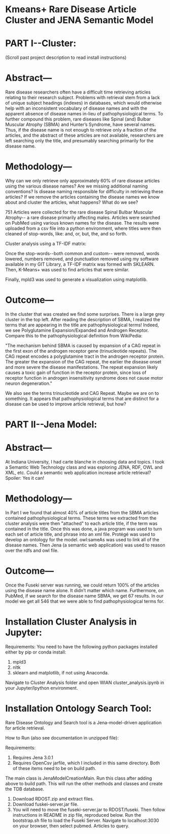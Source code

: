 # Kmeans+ Rare Disease Article Cluster and JENA Semantic Model

# PART I--Cluster:

(Scroll past project description to read install instructions)

# Abstract— 

Rare disease researchers often have a difficult time retrieving articles relating to their research subject. Problems with retrieval stem from a lack of unique subject headings (indexes) in databases, which would otherwise help with an inconsistent vocabulary of disease names and with the apparent absence of disease names in-lieu of pathophysiological terms.  To further compound this problem, rare diseases like Spinal (and) Bulbar Muscular Atrophy (SBMA) and Hunter’s Syndrome, have several names. Thus, if the disease name is not enough to retrieve only a fraction of the articles, and the abstract of these articles are not available, researchers are left searching only the title, and presumably searching primarily for the disease name.

# Methodology—

Why can we only retrieve only approximately 60% of rare disease articles using the various disease names? Are we missing additional naming conventions? Is disease naming responsible for difficulty in retrieving these articles? If we remove the articles containing  the disease names we know about and cluster the articles, what happens? What do we see?

751 Articles were collected for the rare disease Spinal Bulbar Muscular Atrophy-- a rare disease primarily affecting males. Articles were searched on PubMed using various known names for the disease. The results were uploaded from a csv file into a python environment, where titles were then cleaned of stop-words, like: and, or, but, the, and so forth. 

Cluster analysis using a TF-IDF matrix:

Once the stop-words--both common and custom-- were removed, words lowered, numbers removed, and punctuation removed using my software available in my GIT Library, a TF-IDF matrix was formed with SKLEARN. Then, K-Means+ was used to find articles that were similar.

Finally, mpld3 was used to generate a visualization using matplotlib.

# Outcome—

In the cluster that was created we find some surprises. There is a large grey cluster in the top left. After reading the description of SBMA, I realized the terms that are appearing in the title are pathophysiological terms! Indeed, we see Polyglutamine Expansion/Expanded and Androgen Receptor. Compare this to the pathophysiological definition from WikiPedia:

"The mechanism behind SBMA is caused by expansion of a CAG repeat in the first exon of the androgen receptor gene (trinucleotide repeats). The CAG repeat encodes a polyglutamine tract in the androgen receptor protein. The greater the expansion of the CAG repeat, the earlier the disease onset and more severe the disease manifestations. The repeat expansion likely causes a toxic gain of function in the receptor protein, since loss of receptor function in androgen insensitivity syndrome does not cause motor neuron degeneration."

We also see the terms trinucleotide and CAG Repeat. Maybe we are on to something. It appears that pathophysiological terms that are distinct for a disease can be used to improve article retrieval, but how?

# PART II--Jena Model:

# Abstract— 
At Indiana University, I had carte blanche in choosing data and topics. I took a Semantic Web Technology class and was exploring JENA, RDF, OWL and XML, etc. Could a semantic web application increase article retrieval? Spoiler: Yes it can!
# Methodology— 
In Part I we found that almost 40% of article titles from the SBMA articles contained pathophysiological terms. These terms we extracted from the cluster analysis were then "attached" to each article title, if the term was contained in the title. Once this was done, a java program was used to turn each set of article title, and phrase into an xml file.
Protégé was used to develop an ontology for the model. owl:sameAs was used to link all of the disease names. Then Jena (a semantic web application) was used to reason over the rdfs and owl file.
# Outcome— 
Once the Fuseki server was running, we could return 100% of the articles using the disease name alone. It didn’t matter which name. Furthermore, on PubMed, if we search for the disease name SBMA, we get 67 results. In our model we get all 546 that we were able to find pathophysiological terms for.

# Installation Cluster Analysis in Jupyter:
Requirements:
You need to have the following python packages installed either by pip or conda install:
1) mpld3
2) nltk
3) sklearn and matplotlib, if not using Anaconda.

Navigate to Cluster Analysis folder and open WIAN cluster_analysis.ipynb in your Jupyter/Ipython environment.

# Installation Ontology Search Tool:
Rare Disease Ontology and Search tool is a Jena-model-driven application for article retrieval. 

How to Run (also see documentation in unzipped file):

Requirements:
1) Requires Jena 3.0.1
2) Requires OpenCsv jarfile, which I included in this same directory. Both of these items need to be on build path.

The main class is JenaModelCreationMain. Run this class after adding above to build path. This will run the other methods and classes and create the TDB database.

1) Download RDOST.zip and extract files.
2) Download fuskei-server.jar file.
3) You will need to move the fuseki-server.jar to RDOST/fuseki. Then follow instructions in README in zip file, reproduced below.
Run the bootstrap.sh file to load the Fuseki Server.
Navigate to localhost:3030 on your browser, then select pubmed. Articles to query.
